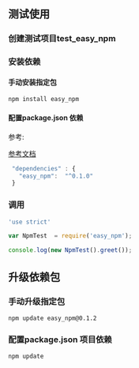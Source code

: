 ## 测试使用

### 创建测试项目test_easy_npm

### 安装依赖

#### 手动安装指定包
```
npm install easy_npm
```

#### 配置package.json 依赖

参考:

[参考文档](link "http://ju.outofmemory.cn/entry/130809")



```javascript
 "dependencies" : {
   "easy_npm":  "^0.1.0"
 }
```

### 调用

```javascript
'use strict'

var NpmTest  = require('easy_npm');

console.log(new NpmTest().greet());
```



## 升级依赖包

### 手动升级指定包

```
npm update easy_npm@0.1.2
```

### 配置package.json 项目依赖

```
npm update
```
